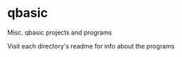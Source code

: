 # qbasic
Misc. qbasic projects and programs

Visit each directory's readme for info about the programs
